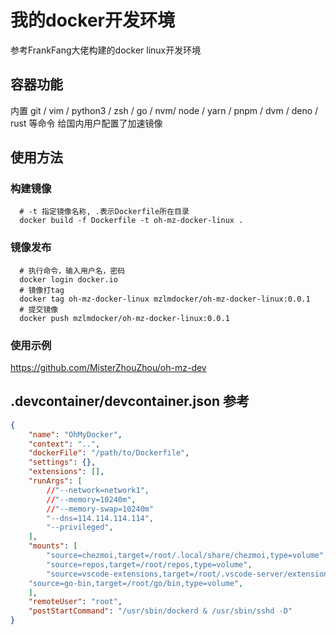 # 我的docker开发环境
参考FrankFang大佬构建的docker linux开发环境

## 容器功能
内置 git / vim / python3 / zsh / go / nvm/ node / yarn / pnpm / dvm / deno / rust 等命令
给国内用户配置了加速镜像

## 使用方法

### 构建镜像
```shell
  # -t 指定镜像名称, .表示Dockerfile所在目录
  docker build -f Dockerfile -t oh-mz-docker-linux .
```
### 镜像发布
```shell
  # 执行命令，输入用户名，密码
  docker login docker.io
  # 镜像打tag
  docker tag oh-mz-docker-linux mzlmdocker/oh-mz-docker-linux:0.0.1
  # 提交镜像
  docker push mzlmdocker/oh-mz-docker-linux:0.0.1
```

### 使用示例
https://github.com/MisterZhouZhou/oh-mz-dev

## .devcontainer/devcontainer.json 参考
```json
{
	"name": "OhMyDocker",
	"context": "..",
	"dockerFile": "/path/to/Dockerfile",
	"settings": {},
	"extensions": [],
	"runArgs": [
		//"--network=network1",
		//"--memory=10240m",
		//"--memory-swap=10240m"
		"--dns=114.114.114.114",
		"--privileged",
	],
	"mounts": [
		"source=chezmoi,target=/root/.local/share/chezmoi,type=volume",
		"source=repos,target=/root/repos,type=volume",
		"source=vscode-extensions,target=/root/.vscode-server/extensions,type=volume",
    "source=go-bin,target=/root/go/bin,type=volume",
	],
	"remoteUser": "root",
	"postStartCommand": "/usr/sbin/dockerd & /usr/sbin/sshd -D"
}
```
